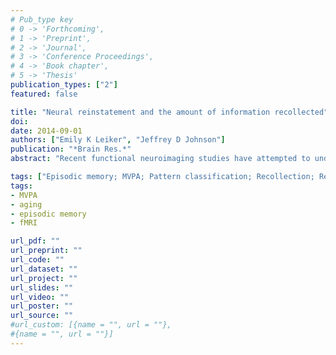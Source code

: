 ```yaml
---
# Pub_type key
# 0 -> 'Forthcoming',
# 1 -> 'Preprint',
# 2 -> 'Journal',
# 3 -> 'Conference Proceedings',
# 4 -> 'Book chapter',
# 5 -> 'Thesis'
publication_types: ["2"]
featured: false

title: "Neural reinstatement and the amount of information recollected"
doi: 
date: 2014-09-01
authors: ["Emily K Leiker", "Jeffrey D Johnson"]
publication: "*Brain Res.*"
abstract: "Recent functional neuroimaging studies have attempted to understand the cognitive and neural bases of episodic memory retrieval, as well as the extent to which different retrieval judgments reflect qualitative as opposed to continuous changes in neural signals. The present study addressed this issue by investigating the reinstatement of episodic content according to the amount of information available at retrieval. Subjects encoded a series of words in the context of three distinct tasks, while a manipulation of presentation duration (4 or 8s) was also employed. A later recognition memory test was used to segregate trials according to whether or not they were accompanied by the recollection of details from encoding. Functional MRI data acquired during both the encoding and retrieval phases were used in conjunction with multi-voxel pattern-analysis (MVPA) to provide a measure of the degree to which encoding-related patterns of brain activity were later reactivated (reinstated) at the time of retrieval. Critically, the magnitude of reinstatement differed with respect to the encoding manipulation, such that reinstatement was stronger for items associated with the longer presentation duration. Together with duration-related differences in retrieval activity in left posterior parietal cortex, the results provide neural evidence for the reinstatement of different amounts of episodic information, consistent with the idea that recollection is based on a continuous neural signal."

tags: ["Episodic memory; MVPA; Pattern classification; Recollection; Reinstatement; fMRI"]
tags: 
- MVPA
- aging
- episodic memory
- fMRI

url_pdf: ""
url_preprint: ""
url_code: ""
url_dataset: ""
url_project: ""
url_slides: ""
url_video: ""
url_poster: ""
url_source: ""
#url_custom: [{name = "", url = ""},
#{name = "", url = ""}]
---
```


